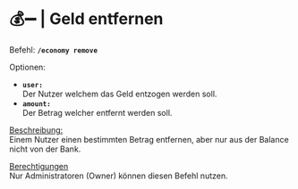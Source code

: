 # 💰➖ | Geld entfernen

Befehl: **`/economy remove`**

Optionen:
- **`user:`**  
  Der Nutzer welchem das Geld entzogen werden soll.
- **`amount:`**  
  Der Betrag welcher entfernt werden soll.

<u>Beschreibung:</u>  
 Einem Nutzer einen bestimmten Betrag entfernen, aber nur aus der Balance nicht von der Bank.

<u>Berechtigungen</u>  
Nur Administratoren (Owner) können diesen Befehl nutzen.